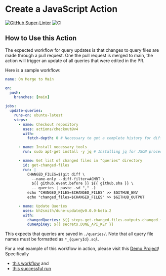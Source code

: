 # Create a JavaScript Action

[![GitHub Super-Linter](https://github.com/actions/javascript-action/actions/workflows/linter.yml/badge.svg)](https://github.com/super-linter/super-linter)
![CI](https://github.com/actions/javascript-action/actions/workflows/ci.yml/badge.svg)

## How to Use this Action

The expected workflow for query updates is that changes to query files are made
through a pull request. One the pull request is merged to main, the action will
trigger an update of all queries that were edited in the PR.

Here is a sample workflow:

```yaml
name: On Merge to Main

on:
  push:
    branches: [main]

jobs:
  update-queries:
    runs-on: ubuntu-latest
    steps:
      - name: Checkout repository
        uses: actions/checkout@v4
        with:
          fetch-depth: 0 # Necessary to get a complete history for diff

      - name: Install necessary tools
        run: sudo apt-get install -y jq # Installing jq for JSON processing

      - name: Get list of changed files in "queries" directory
        id: get-changed-files
        run: |
          CHANGED_FILES=$(git diff \
            --name-only --diff-filter=ACMRT \
            ${{ github.event.before }} ${{ github.sha }} \
            -- queries | paste -sd "," -)
          echo "CHANGED_FILES=$CHANGED_FILES" >> $GITHUB_ENV
          echo "changed_files=$CHANGED_FILES" >> $GITHUB_OUTPUT

      - name: Update Queries
        uses: bh2smith/dune-update@v0.0.0-beta.2
        with:
          changedQueries: ${{ steps.get-changed-files.outputs.changed_files }}
          duneApiKey: ${{ secrets.DUNE_API_KEY }}
```

This expects that queries are saved in `./queries/`. Note that all query file
names must be formatted as `*_{queryId}.sql`.

For a real example of this workflow in action, please visit this
[Demo Project](https://github.com/bh2smith/demo-ts-dune-client)! Specifically

- [this workflow](https://github.com/bh2smith/demo-ts-dune-client/blob/main/.github/workflows/ci.yaml)
  and
- [this successful run](https://github.com/bh2smith/demo-ts-dune-client/actions/runs/8479606867/job/23233904550)
